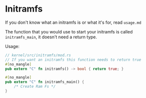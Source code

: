 # Initramfs

If you don't know what an initramfs is or what it's for, read ``usage.md``

The function that you would use to start your initramfs is called ``initramfs_main``, it doesn't need a return type.

Usage:
```rust
// kernel/src/initramfs/mod.rs
// If you want an initramfs this function needs to return true
#[no_mangle]
pub extern "C" fn initramfs() -> bool { return true; }

#[no_mangle]
pub extern "C" fn initramfs_main() {
    /* Create Ram Fs */
}
```

